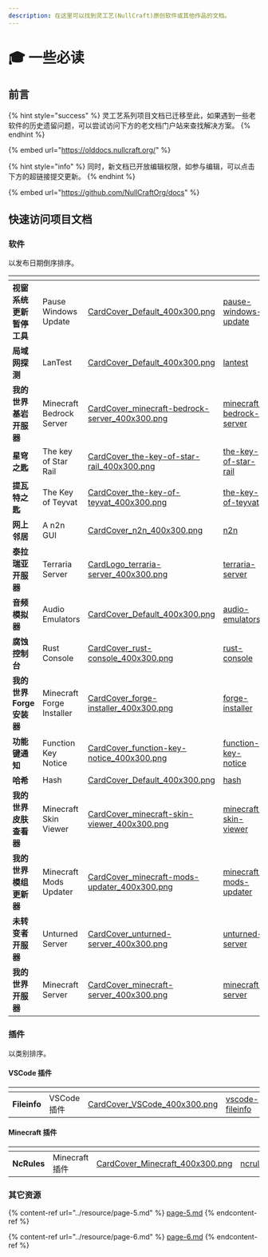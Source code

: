 ```yaml
---
description: 在这里可以找到灵工艺(NullCraft)原创软件或其他作品的文档。
---
```


# 🎓 一些必读

## 前言

{% hint style="success" %}
灵工艺系列项目文档已迁移至此，如果遇到一些老软件的历史遗留问题，可以尝试访问下方的老文档门户站来查找解决方案。
{% endhint %}

{% embed url="https://olddocs.nullcraft.org/" %}

{% hint style="info" %}
同时，新文档已开放编辑权限，如参与编辑，可以点击下方的超链接提交更新。
{% endhint %}

{% embed url="https://github.com/NullCraftOrg/docs" %}

## 快速访问项目文档

### 软件

以发布日期倒序排序。

<table data-view="cards"><thead><tr><th></th><th></th><th data-hidden data-card-cover data-type="files"></th><th data-hidden data-card-target data-type="content-ref"></th></tr></thead><tbody><tr><td><strong>视窗系统更新暂停工具</strong></td><td>Pause Windows Update</td><td><a href="../.gitbook/assets/CardCover_Default_400x300.png">CardCover_Default_400x300.png</a></td><td><a href="../software/pause-windows-update/">pause-windows-update</a></td></tr><tr><td><strong>局域网探测</strong></td><td>LanTest</td><td><a href="../.gitbook/assets/CardCover_Default_400x300.png">CardCover_Default_400x300.png</a></td><td><a href="../software/lantest/">lantest</a></td></tr><tr><td><strong>我的世界基岩开服器</strong></td><td>Minecraft Bedrock Server</td><td><a href="../.gitbook/assets/CardCover_minecraft-bedrock-server_400x300.png">CardCover_minecraft-bedrock-server_400x300.png</a></td><td><a href="../software/minecraft-bedrock-server/">minecraft-bedrock-server</a></td></tr><tr><td><strong>星穹之匙</strong></td><td>The key of Star Rail</td><td><a href="../.gitbook/assets/CardCover_the-key-of-star-rail_400x300.png">CardCover_the-key-of-star-rail_400x300.png</a></td><td><a href="../software/the-key-of-star-rail/">the-key-of-star-rail</a></td></tr><tr><td><strong>提瓦特之匙</strong></td><td>The Key of Teyvat</td><td><a href="../.gitbook/assets/CardCover_the-key-of-teyvat_400x300.png">CardCover_the-key-of-teyvat_400x300.png</a></td><td><a href="../software/the-key-of-teyvat/">the-key-of-teyvat</a></td></tr><tr><td><strong>网上邻居</strong></td><td>A n2n GUI</td><td><a href="../.gitbook/assets/CardCover_n2n_400x300.png">CardCover_n2n_400x300.png</a></td><td><a href="../software/n2n/">n2n</a></td></tr><tr><td><strong>泰拉瑞亚开服器</strong></td><td>Terraria Server</td><td><a href="../.gitbook/assets/CardLogo_terraria-server_400x300.png">CardLogo_terraria-server_400x300.png</a></td><td><a href="../software/terraria-server/">terraria-server</a></td></tr><tr><td><strong>音频模拟器</strong></td><td>Audio Emulators</td><td><a href="../.gitbook/assets/CardCover_Default_400x300.png">CardCover_Default_400x300.png</a></td><td><a href="../software/audio-emulators/">audio-emulators</a></td></tr><tr><td><strong>腐蚀控制台</strong></td><td>Rust Console</td><td><a href="../.gitbook/assets/CardCover_rust-console_400x300.png">CardCover_rust-console_400x300.png</a></td><td><a href="../software/rust-console/">rust-console</a></td></tr><tr><td><strong>我的世界Forge安装器</strong></td><td>Minecraft Forge Installer</td><td><a href="../.gitbook/assets/CardCover_forge-installer_400x300.png">CardCover_forge-installer_400x300.png</a></td><td><a href="../software/forge-installer/">forge-installer</a></td></tr><tr><td><strong>功能键通知</strong></td><td>Function Key Notice</td><td><a href="../.gitbook/assets/CardCover_function-key-notice_400x300.png">CardCover_function-key-notice_400x300.png</a></td><td><a href="../software/function-key-notice/">function-key-notice</a></td></tr><tr><td><strong>哈希</strong></td><td>Hash</td><td><a href="../.gitbook/assets/CardCover_Default_400x300.png">CardCover_Default_400x300.png</a></td><td><a href="../software/hash/">hash</a></td></tr><tr><td><strong>我的世界皮肤查看器</strong></td><td>Minecraft Skin Viewer</td><td><a href="../.gitbook/assets/CardCover_minecraft-skin-viewer_400x300.png">CardCover_minecraft-skin-viewer_400x300.png</a></td><td><a href="../software/minecraft-skin-viewer/">minecraft-skin-viewer</a></td></tr><tr><td><strong>我的世界模组更新器</strong></td><td>Minecraft Mods Updater</td><td><a href="../.gitbook/assets/CardCover_minecraft-mods-updater_400x300.png">CardCover_minecraft-mods-updater_400x300.png</a></td><td><a href="../software/minecraft-mods-updater/">minecraft-mods-updater</a></td></tr><tr><td><strong>未转变者开服器</strong></td><td>Unturned Server</td><td><a href="../.gitbook/assets/CardCover_unturned-server_400x300.png">CardCover_unturned-server_400x300.png</a></td><td><a href="../software/unturned-server/">unturned-server</a></td></tr><tr><td><strong>我的世界开服器</strong></td><td>Minecraft Server</td><td><a href="../.gitbook/assets/CardCover_minecraft-server_400x300.png">CardCover_minecraft-server_400x300.png</a></td><td><a href="../software/minecraft-server/">minecraft-server</a></td></tr></tbody></table>

### 插件

以类别排序。

#### VSCode 插件

<table data-view="cards"><thead><tr><th></th><th></th><th data-hidden data-card-cover data-type="files"></th><th data-hidden data-card-target data-type="content-ref"></th></tr></thead><tbody><tr><td><strong>Fileinfo</strong></td><td>VSCode 插件</td><td><a href="../.gitbook/assets/CardCover_VSCode_400x300.png">CardCover_VSCode_400x300.png</a></td><td><a href="../plugin/vscode-fileinfo/">vscode-fileinfo</a></td></tr></tbody></table>

#### Minecraft 插件

<table data-view="cards"><thead><tr><th></th><th></th><th data-hidden data-card-cover data-type="files"></th><th data-hidden data-card-target data-type="content-ref"></th></tr></thead><tbody><tr><td><strong>NcRules</strong></td><td>Minecraft 插件</td><td><a href="../.gitbook/assets/CardCover_Minecraft_400x300.png">CardCover_Minecraft_400x300.png</a></td><td><a href="../plugin/ncrules.md">ncrules.md</a></td></tr></tbody></table>

### 其它资源

{% content-ref url="../resource/page-5.md" %}
[page-5.md](../resource/page-5.md)
{% endcontent-ref %}

{% content-ref url="../resource/page-6.md" %}
[page-6.md](../resource/page-6.md)
{% endcontent-ref %}
